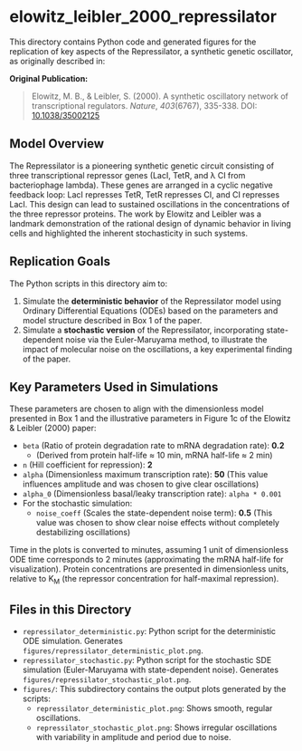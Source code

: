 # elowitz_leibler_2000_repressilator

This directory contains Python code and generated figures for the replication of key aspects of the Repressilator, a synthetic genetic oscillator, as originally described in:

**Original Publication:**
> Elowitz, M. B., & Leibler, S. (2000). A synthetic oscillatory network of transcriptional regulators. *Nature*, *403*(6767), 335-338. DOI: [10.1038/35002125](https://doi.org/10.1038/35002125)

## Model Overview

The Repressilator is a pioneering synthetic genetic circuit consisting of three transcriptional repressor genes (LacI, TetR, and λ CI from bacteriophage lambda). These genes are arranged in a cyclic negative feedback loop: LacI represses TetR, TetR represses CI, and CI represses LacI. This design can lead to sustained oscillations in the concentrations of the three repressor proteins. The work by Elowitz and Leibler was a landmark demonstration of the rational design of dynamic behavior in living cells and highlighted the inherent stochasticity in such systems.

## Replication Goals

The Python scripts in this directory aim to:
1.  Simulate the **deterministic behavior** of the Repressilator model using Ordinary Differential Equations (ODEs) based on the parameters and model structure described in Box 1 of the paper.
2.  Simulate a **stochastic version** of the Repressilator, incorporating state-dependent noise via the Euler-Maruyama method, to illustrate the impact of molecular noise on the oscillations, a key experimental finding of the paper.

## Key Parameters Used in Simulations

These parameters are chosen to align with the dimensionless model presented in Box 1 and the illustrative parameters in Figure 1c of the Elowitz & Leibler (2000) paper:
*   `beta` (Ratio of protein degradation rate to mRNA degradation rate): **0.2**
    *   (Derived from protein half-life ≈ 10 min, mRNA half-life ≈ 2 min)
*   `n` (Hill coefficient for repression): **2**
*   `alpha` (Dimensionless maximum transcription rate): **50** (This value influences amplitude and was chosen to give clear oscillations)
*   `alpha_0` (Dimensionless basal/leaky transcription rate): `alpha * 0.001`
*   For the stochastic simulation:
    *   `noise_coeff` (Scales the state-dependent noise term): **0.5** (This value was chosen to show clear noise effects without completely destabilizing oscillations)

Time in the plots is converted to minutes, assuming 1 unit of dimensionless ODE time corresponds to 2 minutes (approximating the mRNA half-life for visualization). Protein concentrations are presented in dimensionless units, relative to K<sub>M</sub> (the repressor concentration for half-maximal repression).

## Files in this Directory

*   `repressilator_deterministic.py`: Python script for the deterministic ODE simulation. Generates `figures/repressilator_deterministic_plot.png`.
*   `repressilator_stochastic.py`: Python script for the stochastic SDE simulation (Euler-Maruyama with state-dependent noise). Generates `figures/repressilator_stochastic_plot.png`.
*   `figures/`: This subdirectory contains the output plots generated by the scripts:
    *   `repressilator_deterministic_plot.png`: Shows smooth, regular oscillations.
    *   `repressilator_stochastic_plot.png`: Shows irregular oscillations with variability in amplitude and period due to noise.
